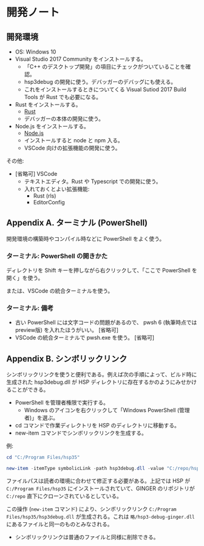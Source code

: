 # 開発ノート

## 開発環境

- OS: Windows 10
- Visual Studio 2017 Community をインストールする。
    - 「C++ のデスクトップ開発」の項目にチェックがついていることを確認。
    - hsp3debug の開発に使う。デバッガーのデバッグにも使える。
    - これをインストールするときについてくる Visual Sutiod 2017 Build Tools が Rust でも必要になる。
- Rust をインストールする。
    - [Rust](https://www.rust-lang.org)
    - デバッガーの本体の開発に使う。
- Node.js をインストールする。
    - [Node.js](https://nodejs.org)
    - インストールすると node と npm 入る。
    - VSCode 向けの拡張機能の開発に使う。

その他:

- \[省略可\] VSCode
    - テキストエディタ。Rust や Typescript での開発に使う。
    - 入れておくとよい拡張機能:
        - Rust (rls)
        - EditorConfig

## Appendix A. ターミナル (PowerShell)

開発環境の構築時やコンパイル時などに PowerShell をよく使う。

### ターミナル: PowerShell の開きかた

ディレクトリを Shift キーを押しながら右クリックして、「ここで PowerShell を開く」を使う。

または、VSCode の統合ターミナルを使う。

### ターミナル: 備考

- 古い PowerShell には文字コードの問題があるので、 pwsh 6 (執筆時点ではpreview版) を入れたほうがいい。 \[省略可\]
- VSCode の統合ターミナルで pwsh.exe を使う。 \[省略可\]

## Appendix B. シンボリックリンク

シンボリックリンクを使うと便利である。例えば次の手順によって、ビルド時に生成された hsp3debug.dll が HSP ディレクトリに存在するかのようにみせかけることができる。

- PowerShell を管理者権限で実行する。
    - Windows のアイコンを右クリックして「Windows PowerShell (管理者)」を選ぶ。
- cd コマンドで作業ディレクトリを HSP のディレクトリに移動する。
- new-item コマンドでシンボリックリンクを生成する。

例:

```powershell
cd "C:/Program Files/hsp35"

new-item -itemType symbolicLink -path hsp3debug.dll -value "C:/repo/hsp3-debug-ginger/hsp3debug/Debug/hsp3-debug-ginger.dll"
```

ファイルパスは読者の環境に合わせて修正する必要がある。上記では HSP が `C:/Program Files/hsp35` にインストールされていて、GINGER のリポジトリが `C:/repo` 直下にクローンされているとしている。

この操作 (`new-item` コマンド) により、シンボリックリンク `C:/Program Files/hsp35/hsp3debug.dll` が生成される。これは `略/hsp3-debug-ginger.dll` にあるファイルと同一のものとみなされる。

- シンボリックリンクは普通のファイルと同様に削除できる。
